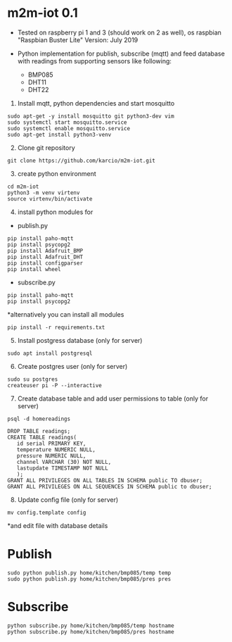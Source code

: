 # m2m-iot 0.1

* Tested on raspberry pi 1 and 3 (should work on 2 as well), os raspbian "Raspbian Buster Lite" Version: July 2019

* Python implementation for publish, subscribe (mqtt) and feed database with readings from supporting sensors like following:

   - BMP085
   - DHT11
   - DHT22

1. Install mqtt, python dependencies and start mosquitto

```
sudo apt-get -y install mosquitto git python3-dev vim
sudo systemctl start mosquitto.service
sudo systemctl enable mosquitto.service
sudo apt-get install python3-venv
```

2. Clone git repository

```
git clone https://github.com/karcio/m2m-iot.git
```

3. create python environment

```
cd m2m-iot
python3 -m venv virtenv
source virtenv/bin/activate
```

4. install python modules for

- publish.py

```
pip install paho-mqtt
pip install psycopg2
pip install Adafruit_BMP
pip install Adafruit_DHT
pip install configparser
pip install wheel
```

- subscribe.py

```
pip install paho-mqtt
pip install psycopg2
```

\*alternatively you can install all modules

```
pip install -r requirements.txt
```

5. Install postgress database (only for server)

```
sudo apt install postgresql
```

6. Create postgres user (only for server)

```
sudo su postgres
createuser pi -P --interactive
```

7. Create database table and add user permissions to table (only for server)

```
psql -d homereadings

DROP TABLE readings;
CREATE TABLE readings(
   id serial PRIMARY KEY,
   temperature NUMERIC NULL,
   pressure NUMERIC NULL,
   channel VARCHAR (30) NOT NULL,
   lastupdate TIMESTAMP NOT NULL
   );
GRANT ALL PRIVILEGES ON ALL TABLES IN SCHEMA public TO dbuser;
GRANT ALL PRIVILEGES ON ALL SEQUENCES IN SCHEMA public to dbuser;
```

8. Update config file (only for server)

```
mv config.template config
```

\*and edit file with database details

# Publish

```
sudo python publish.py home/kitchen/bmp085/temp temp
sudo python publish.py home/kitchen/bmp085/pres pres
```

# Subscribe

```
python subscribe.py home/kitchen/bmp085/temp hostname
python subscribe.py home/kitchen/bmp085/pres hostname
```
